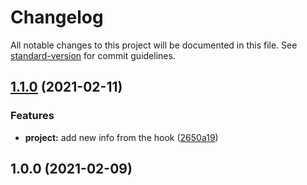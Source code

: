 # Changelog

All notable changes to this project will be documented in this file. See [standard-version](https://github.com/conventional-changelog/standard-version) for commit guidelines.

## [1.1.0](https://github.com/olavoparno/react-use-presentation/compare/v1.0.0...v1.1.0) (2021-02-11)


### Features

* **project:** add new info from the hook ([2650a19](https://github.com/olavoparno/react-use-presentation/commit/2650a19ee54fa7e69549617fd5db60611a100b59))

## 1.0.0 (2021-02-09)

